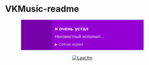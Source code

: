 # VKMusic-readme

<div align="center">
  <img src="https://raw.githubusercontent.com/IsNotAcceptable/VKMusic-readme/main/assets/lastfm_widget.svg" width="400">
  
  [![Last.fm](https://img.shields.io/badge/Last.fm-Профиль-d51007?logo=lastfm)](https://www.last.fm/user/ME4TAs)
</div>
